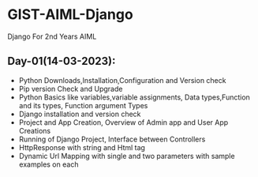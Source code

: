 # GIST-AIML-Django
Django For 2nd Years AIML

## Day-01(14-03-2023):
  - Python Downloads,Installation,Configuration and Version check
  - Pip version Check and Upgrade
  - Python Basics like variables,variable assignments, Data types,Function and its types, Function argument Types
  - Django installation and version check
  - Project and App Creation, Overview of Admin app and User App Creations
  - Running of Django Project, Interface between Controllers
  - HttpResponse with string and Html tag
  - Dynamic Url Mapping with single and two parameters with sample examples on each
